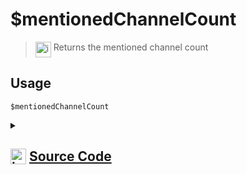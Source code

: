 # $mentionedChannelCount
> <img align="top" src="https://upload.wikimedia.org/wikipedia/commons/thumb/e/e4/Infobox_info_icon.svg/160px-Infobox_info_icon.svg.png?20150409153300" alt="image" width="25" height="auto"> Returns the mentioned channel count
## Usage
```
$mentionedChannelCount
```
<details>
<summary>
    
## <img align="top" src="https://cdn4.iconfinder.com/data/icons/iconsimple-logotypes/512/github-512.png" alt="image" width="25" height="auto">  [Source Code](https://github.com/tryforge/ForgeScript-V2/blob/main/src/native/mentionedChannelCount.ts)
    
</summary>
    
```ts
import { ArgType, NativeFunction, Return } from "../structures"

export default new NativeFunction({
    name: "$mentionedChannelCount",
    version: "1.3.0",
    description: "Returns the mentioned channel count",
    unwrap: false,
    execute(ctx) {
        return this.success(ctx.message?.mentions.channels.size)
    },
})

```
    
</details>